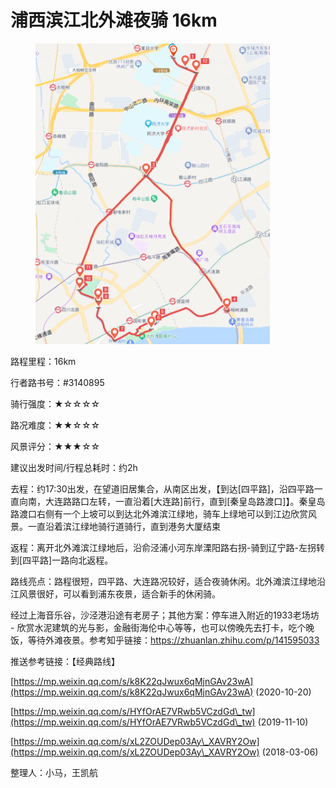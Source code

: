 # 浦西滨江北外滩夜骑 16km

<figure><img src="../.gitbook/assets/浦西滨江北外滩.png" alt="" width="375"><figcaption></figcaption></figure>

路程里程：16km

行者路书号：#3140895

骑行强度：★☆☆☆☆

路况难度：★★☆☆☆

风景评分：★★★☆☆

建议出发时间/行程总耗时：约2h

去程：约17:30出发，在望道旧居集合，从南区出发，【到达\[四平路]，沿四平路一直向南，大连路路口左转，一直沿着\[大连路]前行，直到\[秦皇岛路渡口]】。秦皇岛路渡口右侧有一个上坡可以到达北外滩滨江绿地，骑车上绿地可以到江边欣赏风景。一直沿着滨江绿地骑行道骑行，直到港务大厦结束

返程：离开北外滩滨江绿地后，沿俞泾浦小河东岸溧阳路右拐-骑到辽宁路-左拐转到\[四平路]一路向北返程。

路线亮点：路程很短，四平路、大连路况较好，适合夜骑休闲。北外滩滨江绿地沿江风景很好，可以看到浦东夜景，适合新手的休闲骑。

经过上海音乐谷，沙泾港沿途有老房子；其他方案：停车进入附近的1933老场坊 - 欣赏水泥建筑的光与影，金融街海伦中心等等，也可以傍晚先去打卡，吃个晚饭，等待外滩夜景。参考知乎链接：[https://zhuanlan.zhihu.com/p/141595033 ](https://zhuanlan.zhihu.com/p/141595033)

推送参考链接：【经典路线】

[https://mp.weixin.qq.com/s/k8K22qJwux6qMjnGAv23wA](https://mp.weixin.qq.com/s/k8K22qJwux6qMjnGAv23wA) (2020-10-20)

[https://mp.weixin.qq.com/s/HYfOrAE7VRwb5VCzdGd\_tw](https://mp.weixin.qq.com/s/HYfOrAE7VRwb5VCzdGd\_tw) (2019-11-10)

[https://mp.weixin.qq.com/s/xL2ZOUDep03Ay\_XAVRY2Ow](https://mp.weixin.qq.com/s/xL2ZOUDep03Ay\_XAVRY2Ow) (2018-03-06)

整理人：小马，王凯航
